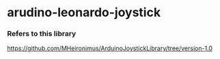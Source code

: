 # arudino-leonardo-joystick

### Refers to this library

https://github.com/MHeironimus/ArduinoJoystickLibrary/tree/version-1.0
